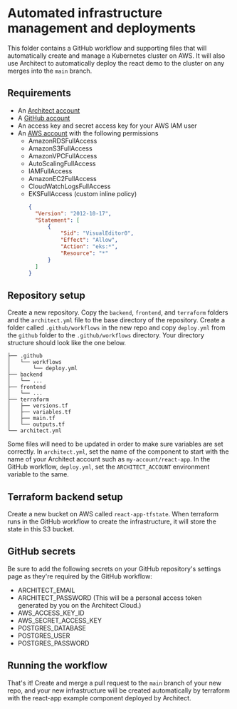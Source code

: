# Automated infrastructure management and deployments

This folder contains a GitHub workflow and supporting files that will automatically create and manage a Kubernetes cluster on AWS. It will also use Architect to automatically deploy the react demo to the cluster on any merges into the `main` branch.

## Requirements

* An [Architect account](https://cloud.architect.io/login)
* A [GitHub account](https://github.com/signup)
* An access key and secret access key for your AWS IAM user
* An [AWS account](https://portal.aws.amazon.com/billing/signup#/start) with the following permissions
  * AmazonRDSFullAccess
  * AmazonS3FullAccess
  * AmazonVPCFullAccess
  * AutoScalingFullAccess
  * IAMFullAccess
  * AmazonEC2FullAccess
  * CloudWatchLogsFullAccess
  * EKSFullAccess (custom inline policy)
    ```json
    {
      "Version": "2012-10-17",
      "Statement": [
          {
              "Sid": "VisualEditor0",
              "Effect": "Allow",
              "Action": "eks:*",
              "Resource": "*"
          }
      ]
    }
    ```

## Repository setup

Create a new repository. Copy the `backend`, `frontend`, and `terraform` folders and the `architect.yml` file to the base directory of the repository. Create a folder called `.github/workflows` in the new repo and copy `deploy.yml` from the `github` folder to the `.github/workflows` directory. Your directory structure should look like the one below.

```
├── .github
│   └── workflows
│       └── deploy.yml
├── backend
│   └── ...
├── frontend
│   └── ...
├── terraform
│   ├── versions.tf
│   ├── variables.tf
│   ├── main.tf
│   └── outputs.tf
└── architect.yml
```

Some files will need to be updated in order to make sure variables are set correctly. In `architect.yml`, set the name of the component to start with the name of your Architect account such as `my-account/react-app`. In the GitHub workflow, `deploy.yml`, set the `ARCHITECT_ACCOUNT` environment variable to the same.

## Terraform backend setup

Create a new bucket on AWS called `react-app-tfstate`. When terraform runs in the GitHub workflow to create the infrastructure, it will store the state in this S3 bucket.

## GitHub secrets

Be sure to add the following secrets on your GitHub repository's settings page as they're required by the GitHub workflow:

* ARCHITECT_EMAIL
* ARCHITECT_PASSWORD (This will be a personal access token generated by you on the Architect Cloud.)
* AWS_ACCESS_KEY_ID
* AWS_SECRET_ACCESS_KEY
* POSTGRES_DATABASE
* POSTGRES_USER
* POSTGRES_PASSWORD

## Running the workflow

That's it! Create and merge a pull request to the `main` branch of your new repo, and your new infrastructure will be created automatically by terraform with the react-app example component deployed by Architect.

